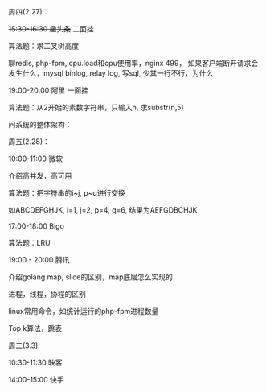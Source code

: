 周四(2.27)：

~~15:30-16:30  趣头条~~    二面挂

算法题：求二叉树高度

聊redis, php-fpm, cpu.load和cpu使用率，nginx 499， 如果客户端断开请求会发生什么，mysql binlog, relay log, 写sql, 少其一行不行，为什么



19:00-20:00 	阿里	一面挂

算法题：从2开始的素数字符串，只输入n, 求substr(n,5)

问系统的整体架构：



周五(2.28)：

10:00-11:00   微软

介绍高并发，高可用

算法题：把字符串的i~j, p~q进行交换

如ABCDEFGHJK, i=1,  j=2, p=4, q=6, 结果为AEFGDBCHJK



17:00-18:00   Bigo

算法题：LRU



19:00 - 20:00 腾讯

介绍golang map, slice的区别，map底层怎么实现的

进程，线程，协程的区别

linux常用命令，如统计运行的php-fpm进程数量

Top k算法，跳表



周二(3.3):

10:30-11:30  映客

14:00-15:00  快手

